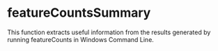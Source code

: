 # featureCountsSummary
This function extracts useful information from the results generated by running featureCounts in Windows Command Line.
